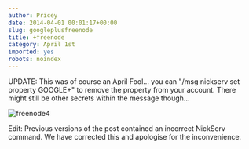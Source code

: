 ```yaml
---
author: Pricey
date: 2014-04-01 00:01:17+00:00
slug: googleplusfreenode
title: +freenode
category: April 1st
imported: yes
robots: noindex
---
```

UPDATE: This was of course an April Fool... you can "/msg nickserv set property GOOGLE+" to remove the property from your account. There might still be other secrets within the message though...

![freenode4](static/img/freenode41.png)

Edit: Previous versions of the post contained an incorrect NickServ command. We have corrected this and apologise for the inconvenience.
